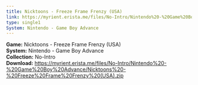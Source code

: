 ```yaml
---
title: Nicktoons - Freeze Frame Frenzy (USA)
link: https://myrient.erista.me/files/No-Intro/Nintendo%20-%20Game%20Boy%20Advance/Nicktoons%20-%20Freeze%20Frame%20Frenzy%20(USA).zip
type: single1
System: Nintendo - Game Boy Advance
---
```

<b>Game:</b> Nicktoons - Freeze Frame Frenzy (USA)<br>
<b>System:</b> Nintendo - Game Boy Advance<br>
<b>Collection:</b> No-Intro<br>
<b>Download:</b> https://myrient.erista.me/files/No-Intro/Nintendo%20-%20Game%20Boy%20Advance/Nicktoons%20-%20Freeze%20Frame%20Frenzy%20(USA).zip